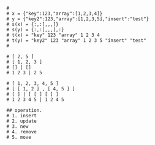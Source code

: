 
    
    #
    # x = {"key":123,"array":[1,2,3,4]}
    # y = {"key2":123,"array":[1,2,3,5],"insert":"test"}
    # s(x) = {:,:[,,,]}
    # s(y) = {:,:[,,,],:}
    # t(x) = "key" 123 "array" 1 2 3 4
    # t(y) = "key2" 123 "array" 1 2 3 5 "insert" "test"
    # 
    
    # [ 2, 5 ]
    # [ 1, 2, 3 ]
    # [] | []
    # 1 2 3 | 2 5
    
    # [ 1, 2, 3, 4, 5 ]
    # [ [ 1, 2 ] , [ 4, 5 ] ]
    # [ ] | [ [ ] [ ] ]
    # 1 2 3 4 5 | 1 2 4 5 
    
    ## operation.
    # 1. insert
    # 2. update
    # 3. new 
    # 4. remove
    # 5. move
